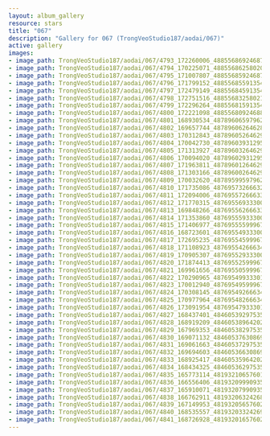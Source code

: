 ```yaml
---
layout: album_gallery
resource: stars
title: "067"
description: "Gallery for 067 (TrongVeoStudio187/aodai/067)"
active: gallery
images:
- image_path: TrongVeoStudio187/aodai/067/4793_172260006_488556869246875_8773846655317908205_n.jpg
- image_path: TrongVeoStudio187/aodai/067/4794_170225071_488556862580209_2480015092774268017_n.jpg
- image_path: TrongVeoStudio187/aodai/067/4795_171007807_488556859246876_2696579321536619878_n.jpg
- image_path: TrongVeoStudio187/aodai/067/4796_171799152_488556855913543_5131037135657342164_n.jpg
- image_path: TrongVeoStudio187/aodai/067/4797_172479149_488556845913544_3939765505984446034_n.jpg
- image_path: TrongVeoStudio187/aodai/067/4798_172751516_488556832580212_7967989317045692513_n.jpg
- image_path: TrongVeoStudio187/aodai/067/4799_172296264_488556815913547_3246788393728313635_n.jpg
- image_path: TrongVeoStudio187/aodai/067/4800_172221098_488556809246881_1042343424763333207_n.jpg
- image_path: TrongVeoStudio187/aodai/067/4801_168930534_487896065979622_3091722311965901986_n.jpg
- image_path: TrongVeoStudio187/aodai/067/4802_169657744_487896062646289_4004141577622515062_n.jpg
- image_path: TrongVeoStudio187/aodai/067/4803_170312843_487896052646290_6240192180739468229_n.jpg
- image_path: TrongVeoStudio187/aodai/067/4804_170042730_487896039312958_4583701099566056766_n.jpg
- image_path: TrongVeoStudio187/aodai/067/4805_171313927_487896032646292_2067159536740251597_n.jpg
- image_path: TrongVeoStudio187/aodai/067/4806_170094020_487896029312959_5624512137122553064_n.jpg
- image_path: TrongVeoStudio187/aodai/067/4807_171963811_487896012646294_499018246044791436_n.jpg
- image_path: TrongVeoStudio187/aodai/067/4808_171303166_487896002646295_7008704094343129766_n.jpg
- image_path: TrongVeoStudio187/aodai/067/4809_170032620_487895995979629_8907489264369066190_n.jpg
- image_path: TrongVeoStudio187/aodai/067/4810_171735086_487695732666322_2751429867660634578_n.jpg
- image_path: TrongVeoStudio187/aodai/067/4811_172094006_487695572666338_636933194322022692_n.jpg
- image_path: TrongVeoStudio187/aodai/067/4812_171770315_487695569333005_4615525906886008317_n.jpg
- image_path: TrongVeoStudio187/aodai/067/4813_169848266_487695562666339_5242871915402359848_n.jpg
- image_path: TrongVeoStudio187/aodai/067/4814_171353860_487695559333006_8809901819828841687_n.jpg
- image_path: TrongVeoStudio187/aodai/067/4815_171406977_487695555999673_3778926734788188696_n.jpg
- image_path: TrongVeoStudio187/aodai/067/4816_168723601_487695549333007_6570089083953271513_n.jpg
- image_path: TrongVeoStudio187/aodai/067/4817_172695235_487695545999674_1066836924208137792_n.jpg
- image_path: TrongVeoStudio187/aodai/067/4818_171108923_487695542666341_6179306304370777619_n.jpg
- image_path: TrongVeoStudio187/aodai/067/4819_170905307_487695529333009_7277877588490212781_n.jpg
- image_path: TrongVeoStudio187/aodai/067/4820_171874413_487695525999676_8541519848288672564_n.jpg
- image_path: TrongVeoStudio187/aodai/067/4821_169961656_487695505999678_7630665494620524671_n.jpg
- image_path: TrongVeoStudio187/aodai/067/4822_170290965_487695499333012_3751687328811783768_n.jpg
- image_path: TrongVeoStudio187/aodai/067/4823_170012940_487695495999679_7375012757598278688_n.jpg
- image_path: TrongVeoStudio187/aodai/067/4824_170308145_487695492666346_5282735769388100449_n.jpg
- image_path: TrongVeoStudio187/aodai/067/4825_170977964_487695482666347_3214205794594285507_n.jpg
- image_path: TrongVeoStudio187/aodai/067/4826_173091954_487695479333014_6635696859157223595_n.jpg
- image_path: TrongVeoStudio187/aodai/067/4827_168437401_484605392975356_2080285638883312142_n.jpg
- image_path: TrongVeoStudio187/aodai/067/4828_168919209_484605389642023_6203705922989422493_n.jpg
- image_path: TrongVeoStudio187/aodai/067/4829_167969353_484605382975357_4002970279883269320_n.jpg
- image_path: TrongVeoStudio187/aodai/067/4830_169071132_484605376308691_3852815109092472968_n.jpg
- image_path: TrongVeoStudio187/aodai/067/4831_169061663_484605372975358_5024200998374425935_n.jpg
- image_path: TrongVeoStudio187/aodai/067/4832_169694603_484605366308692_8079615010162027247_n.jpg
- image_path: TrongVeoStudio187/aodai/067/4833_168925417_484605359642026_6605067290334484643_n.jpg
- image_path: TrongVeoStudio187/aodai/067/4834_168434325_484605362975359_1266963928852568758_n.jpg
- image_path: TrongVeoStudio187/aodai/067/4835_165773114_481932106576018_5621154084873970215_n.jpg
- image_path: TrongVeoStudio187/aodai/067/4836_166556406_481932099909352_7768847631619096847_n.jpg
- image_path: TrongVeoStudio187/aodai/067/4837_165910071_481932079909354_1044285680513579038_n.jpg
- image_path: TrongVeoStudio187/aodai/067/4838_166762911_481932063242689_7781994415777048629_n.jpg
- image_path: TrongVeoStudio187/aodai/067/4839_167149953_481932056576023_8547081187835289465_n.jpg
- image_path: TrongVeoStudio187/aodai/067/4840_168535557_481932033242692_7398003901699622420_n.jpg
- image_path: TrongVeoStudio187/aodai/067/4841_168726928_481932016576027_4464114732752334900_n.jpg
---
```

